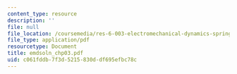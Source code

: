```yaml
---
content_type: resource
description: ''
file: null
file_location: /coursemedia/res-6-003-electromechanical-dynamics-spring-2009/c061fddb7f3d5215830ddf695efbc78c_emdsoln_chp03.pdf
file_type: application/pdf
resourcetype: Document
title: emdsoln_chp03.pdf
uid: c061fddb-7f3d-5215-830d-df695efbc78c
---
```

